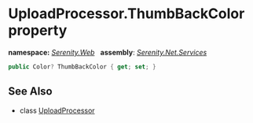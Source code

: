 # UploadProcessor.ThumbBackColor property
**namespace:** *[Serenity.Web](../../README.md#serenity.web-namespace)*   **assembly**: *[Serenity.Net.Services](../../README.md)*

```csharp
public Color? ThumbBackColor { get; set; }
```

## See Also

* class [UploadProcessor](../UploadProcessor.md)